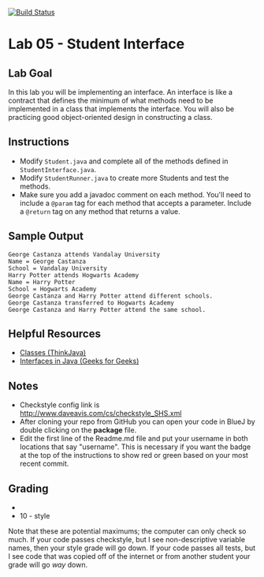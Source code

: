 [![Build Status](https://travis-ci.com/StratfordHS-APCS/lab-05-student-interface-username.svg?token=L8ZuTUsXtxKqevAPVWLC&branch=master)](https://travis-ci.com/StratfordHS-APCS/lab-05-student-interface-username)

# Lab 05 - Student Interface

## Lab Goal
In this lab you will be implementing an interface.  An interface is like a contract that defines the minimum of what methods need to be implemented in a class that implements the interface.  You will also be practicing good object-oriented design in constructing a class.

## Instructions
 * Modify `Student.java` and complete all of the methods defined in `StudentInterface.java`.
 * Modify `StudentRunner.java` to create more Students and test the methods.
 * Make sure you add a javadoc comment on each method.  You'll need to include a ```@param``` tag for each method that accepts a parameter.  Include a `@return` tag on any method that returns a value.

## Sample Output
```
George Castanza attends Vandalay University
Name = George Castanza
School = Vandalay University
Harry Potter attends Hogwarts Academy
Name = Harry Potter
School = Hogwarts Academy
George Castanza and Harry Potter attend different schools.
George Castanza transferred to Hogwarts Academy
George Castanza and Harry Potter attend the same school.
```

## Helpful Resources
 * [Classes (ThinkJava)](http://greenteapress.com/thinkjava6/html/thinkjava6012.html)
 * [Interfaces in Java (Geeks for Geeks)](https://www.geeksforgeeks.org/interfaces-in-java/)

## Notes
* Checkstyle config link is http://www.daveavis.com/cs/checkstyle_SHS.xml
* After cloning your repo from GitHub you can open your code in BlueJ by double clicking on the **package** file.
* Edit the first line of the Readme.md file and put your username in both locations that say "username".  This is necessary if you want the badge at the top of the instructions to show red or green based on your most recent commit.

## Grading
* 
* 10 - style

Note that these are potential maximums; the computer can only check so much.  If your code passes checkstyle, but I see non-descriptive variable names, then your style grade will go down.  If your code passes all tests, but I see code that was copied off of the internet or from another student your grade will go *way* down.
